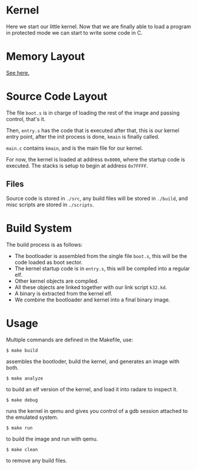 # Kernel

Here we start our little kernel. Now that we are
finally able to load a program in protected mode
we can start to write some code in C.

# Memory Layout

[See here.](MEM.md)

# Source Code Layout

The file `boot.s` is in charge of loading the rest
of the image and passing control, that's it.

Then, `entry.s` has the code that is executed after
that, this is our kernel entry point, after the init
process is done, `kmain` is finally called.

`main.c` contains `kmain`, and is the main file for
our kernel.

For now, the kernel is loaded at address `0x8000`,
where the startup code is executed. The stacks is
setup to begin at address `0x7FFFF`.

## Files

Source code is stored in `./src`, any build files
will be stored in `./build`, and misc scripts are
stored in `./scripts`.

# Build System

The build process is as follows:

- The bootloader is assembled from the single file
  `boot.s`, this will be the code loaded as boot
  sector.
- The kernel startup code is in `entry.s`, this will
  be compiled into a regular elf.
- Other kernel objects are compiled.
- All these objects are linked together with our
  link script `k32.kd`.
- A binary is extracted from the kernel elf.
- We combine the bootloader and kernel into a final
  binary image.

# Usage

Multiple commands are defined in the Makefile, use:

```
$ make build
```

assembles the bootloder, build the kernel, and generates
an image with both.

```
$ make analyze
```

to build an elf version of the kernel, and load it
into radare to inspect it.

```
$ make debug
```

runs the kernel in qemu and gives you control of a gdb
session attached to the emulated system.

```
$ make run
```

to build the image and run with qemu.

```
$ make clean
```

to remove any build files.

